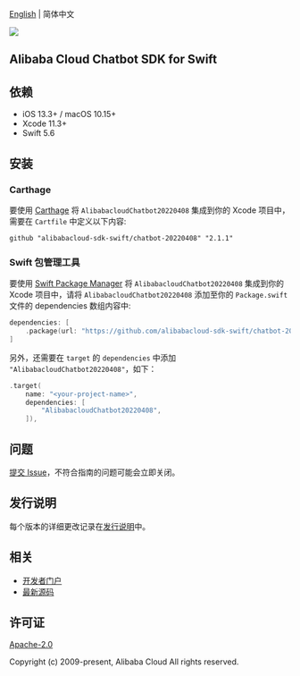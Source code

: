 [English](README.md) | 简体中文

![](https://aliyunsdk-pages.alicdn.com/icons/AlibabaCloud.svg)

## Alibaba Cloud Chatbot SDK for Swift

## 依赖

- iOS 13.3+ / macOS 10.15+
- Xcode 11.3+
- Swift 5.6

## 安装

### Carthage

要使用 [Carthage](https://github.com/Carthage/Carthage) 将 `AlibabacloudChatbot20220408` 集成到你的 Xcode 项目中，需要在 `Cartfile` 中定义以下内容:

```ogdl
github "alibabacloud-sdk-swift/chatbot-20220408" "2.1.1"
```

### Swift 包管理工具

要使用 [Swift Package Manager](https://swift.org/package-manager/) 将 `AlibabacloudChatbot20220408` 集成到你的 Xcode 项目中，请将 `AlibabacloudChatbot20220408` 添加至你的 `Package.swift` 文件的 dependencies 数组内容中:

```swift
dependencies: [
    .package(url: "https://github.com/alibabacloud-sdk-swift/chatbot-20220408.git", from: "2.1.1")
]
```

另外，还需要在 `target` 的 `dependencies` 中添加 `"AlibabacloudChatbot20220408"`，如下：

```swift
.target(
    name: "<your-project-name>",
    dependencies: [
        "AlibabacloudChatbot20220408",
    ]),
```

## 问题

[提交 Issue](https://github.com/alibabacloud-sdk-swift/chatbot-20220408/issues/new)，不符合指南的问题可能会立即关闭。

## 发行说明

每个版本的详细更改记录在[发行说明](./ChangeLog.txt)中。

## 相关

* [开发者门户](https://next.api.aliyun.com/home)
* [最新源码](https://github.com/alibabacloud-sdk-swift/chatbot-20220408)

## 许可证

[Apache-2.0](http://www.apache.org/licenses/LICENSE-2.0)

Copyright (c) 2009-present, Alibaba Cloud All rights reserved.
